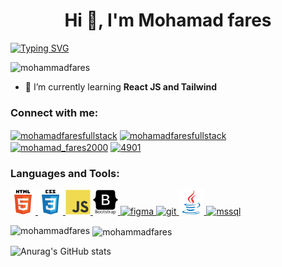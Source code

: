 <h1 align="center">Hi 👋, I'm Mohamad fares</h1>

[![Typing SVG](https://readme-typing-svg.herokuapp.com?font=Fira+Code&pause=1000&color=4844F7&width=435&lines=Upcoming+MERN+Stack+Developer)](https://git.io/typing-svg)

<p align="left"> <img src="https://komarev.com/ghpvc/?username=mohammadfares&label=Profile%20views&color=0e75b6&style=flat" alt="mohammadfares" /> </p>

- 🌱 I’m currently learning **React JS and Tailwind**

<h3 align="left">Connect with me:</h3>
<p align="left">
<a href="https://linkedin.com/in/mohamadfaresfullstack" target="blank"><img align="center" src="https://raw.githubusercontent.com/rahuldkjain/github-profile-readme-generator/master/src/images/icons/Social/linked-in-alt.svg" alt="mohamadfaresfullstack" height="30" width="40" /></a>
<a href="https://fb.com/mohamadfaresfullstack" target="blank"><img align="center" src="https://raw.githubusercontent.com/rahuldkjain/github-profile-readme-generator/master/src/images/icons/Social/facebook.svg" alt="mohamadfaresfullstack" height="30" width="40" /></a>
<a href="https://instagram.com/mohamad_fares2000" target="blank"><img align="center" src="https://raw.githubusercontent.com/rahuldkjain/github-profile-readme-generator/master/src/images/icons/Social/instagram.svg" alt="mohamad_fares2000" height="30" width="40" /></a>
<a href="https://discord.gg/4901" target="blank"><img align="center" src="https://raw.githubusercontent.com/rahuldkjain/github-profile-readme-generator/master/src/images/icons/Social/discord.svg" alt="4901" height="30" width="40" /></a>
</p>

<h3 align="left">Languages and Tools:</h3>
<p align="left"> <a href="https://www.w3.org/html/" target="_blank" rel="noreferrer"> <img src="https://raw.githubusercontent.com/devicons/devicon/master/icons/html5/html5-original-wordmark.svg" alt="html5" width="40" height="40"/> </a>
<a href="https://www.w3schools.com/css/" target="_blank" rel="noreferrer"> <img src="https://raw.githubusercontent.com/devicons/devicon/master/icons/css3/css3-original-wordmark.svg" alt="css3" width="40" height="40"/> 
<a href="https://developer.mozilla.org/en-US/docs/Web/JavaScript" target="_blank" rel="noreferrer"> <img src="https://raw.githubusercontent.com/devicons/devicon/master/icons/javascript/javascript-original.svg" alt="javascript" width="40" height="40"/> </a></a>
<a href="https://getbootstrap.com" target="_blank" rel="noreferrer"> <img src="https://raw.githubusercontent.com/devicons/devicon/master/icons/bootstrap/bootstrap-plain-wordmark.svg" alt="bootstrap" width="40" height="40"/> </a>  <a href="https://www.figma.com/" target="_blank" rel="noreferrer"> <img src="https://www.vectorlogo.zone/logos/figma/figma-icon.svg" alt="figma" width="40" height="40"/> </a> <a href="https://git-scm.com/" target="_blank" rel="noreferrer"> <img src="https://www.vectorlogo.zone/logos/git-scm/git-scm-icon.svg" alt="git" width="40" height="40"/> </a>  <a href="https://www.java.com" target="_blank" rel="noreferrer"> <img src="https://raw.githubusercontent.com/devicons/devicon/master/icons/java/java-original.svg" alt="java" width="40" height="40"/> </a>  <a href="https://www.microsoft.com/en-us/sql-server" target="_blank" rel="noreferrer"> <img src="https://www.svgrepo.com/show/303229/microsoft-sql-server-logo.svg" alt="mssql" width="40" height="40"/> </a> </p>

<p><img align="left" src="https://github-readme-stats.vercel.app/api/top-langs?username=mohammadfares&show_icons=true&locale=en&layout=compact" alt="mohammadfares" /></p>

<p>&nbsp;<img align="center" src="https://github-readme-stats.vercel.app/api?username=mohammadfares&show_icons=true&locale=en" alt="mohammadfares" /></p>

![Anurag's GitHub stats](https://github-readme-stats.vercel.app/api?username=anuraghazra&show_icons=true&theme=radical)
